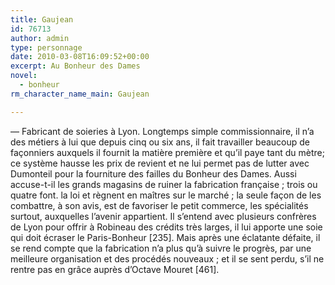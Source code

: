 ```yaml
---
title: Gaujean
id: 76713
author: admin
type: personnage
date: 2010-03-08T16:09:52+00:00
excerpt: Au Bonheur des Dames
novel:
  - bonheur
rm_character_name_main: Gaujean

---
```

— Fabricant de soieries à Lyon. Longtemps simple commissionnaire, il n&rsquo;a des métiers à lui que depuis cinq ou six ans, il fait travailler beaucoup de façonniers auxquels il fournit la matière première et qu&rsquo;il paye tant du mètre; ce système hausse les prix de revient et ne lui permet pas de lutter avec Dumonteil pour la fourniture des failles du Bonheur des Dames. Aussi accuse-t-il les grands magasins de ruiner la fabrication française ; trois ou quatre font. la loi et règnent en maîtres sur le marché ; la seule façon de les combattre, à son avis, est de favoriser le petit commerce, les spécialités surtout, auxquelles l&rsquo;avenir appartient. Il s&rsquo;entend avec plusieurs confrères de Lyon pour offrir à Robineau des crédits très larges, il lui apporte une soie qui doit écraser le Paris-Bonheur [235]. Mais après une éclatante défaite, il se rend compte que la fabrication n&rsquo;a plus qu&rsquo;à suivre le progrès, par une meilleure organisation et des procédés nouveaux ; et il se sent perdu, s&rsquo;il ne rentre pas en grâce auprès d&rsquo;Octave Mouret [461]. 